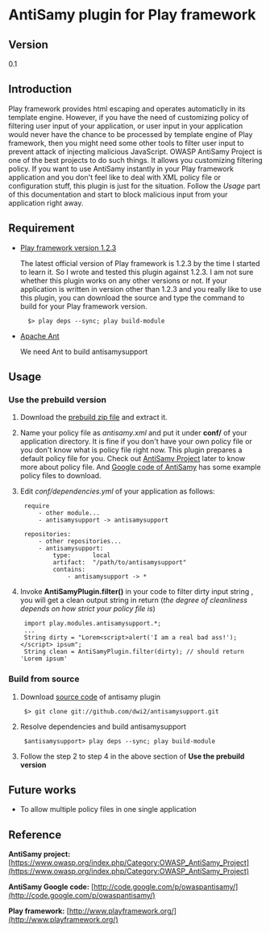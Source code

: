AntiSamy plugin for Play framework
==================================

## Version ##
0.1

## Introduction ##
Play framework provides html escaping and operates automaticlly in its template engine. However, if you have the need of customizing policy of filtering user input of your application, or user input in your application would never have the chance to be processed by template engine of Play framework, then you might need some other tools to filter user input to prevent attack of injecting malicious JavaScript. 
OWASP AntiSamy Project is one of the best projects to do such things. It allows you customizing filtering policy. If you want to use AntiSamy instantly in your Play framework application and you don't feel like to deal with XML policy file or configuration stuff, this plugin is just for the situation. Follow the *Usage* part of this documentation and start to block malicious input from your application right away.

## Requirement ##
* [Play framework version 1.2.3](http://www.playframework.org/)

    The latest official version of Play framework is 1.2.3 by the time I started to learn it. So I wrote and tested this plugin against 1.2.3.
    I am not sure whether this plugin works on any other versions or not. If your application is written in version other than 1.2.3 and you really like to use this plugin, you can download the source and type the command to build for your Play framework version.
    
        $> play deps --sync; play build-module

* [Apache Ant](http://ant.apache.org/)

    We need Ant to build antisamysupport 

## Usage ##

### Use the prebuild version ###
1. Download the [prebuild zip file](https://github.com/dwi2/antisamysupport/raw/master/dist/antisamysupport-0.1.zip) and extract it. 

2. Name your policy file as *antisamy.xml* and put it under **conf/** of your application directory.
    It is fine if you don't have your own policy file or you don't know what is policy file right now. This plugin prepares a default policy file for you. Check out [AntiSamy Project](https://www.owasp.org/index.php/Category:OWASP_AntiSamy_Project) later to know more about policy file. And [Google code of AntiSamy](http://code.google.com/p/owaspantisamy/downloads/list) has some example policy files to download.
3. Edit *conf/dependencies.yml* of your application as follows:
   
        require
            - other module... 
            - antisamysupport -> antisamysupport

        repositories:
            - other repositories...
            - antisamysupport:
                type:      local
                artifact:  "/path/to/antisamysupport"
                contains:
                    - antisamysupport -> *

4. Invoke **AntiSamyPlugin.filter()** in your code to filter dirty input string , you will get a clean output string in return (*the degree of cleanliness depends on how strict your policy file is*)

        import play.modules.antisamysupport.*;
        ...
        String dirty = "Lorem<script>alert('I am a real bad ass!');</script> ipsum";
        String clean = AntiSamyPlugin.filter(dirty); // should return 'Lorem ipsum'

### Build from source ###
1. Download [source code](https://github.com/dwi2/antisamysupport) of antisamy plugin

        $> git clone git://github.com/dwi2/antisamysupport.git 

2. Resolve dependencies and build antisamysupport

        $antisamysupport> play deps --sync; play build-module 

3. Follow the step 2 to step 4 in the above section of **Use the prebuild version**

## Future works ##
* To allow multiple policy files in one single application

## Reference ##

**AntiSamy project:**
[https://www.owasp.org/index.php/Category:OWASP_AntiSamy_Project](https://www.owasp.org/index.php/Category:OWASP_AntiSamy_Project)

**AntiSamy Google code:**
[http://code.google.com/p/owaspantisamy/](http://code.google.com/p/owaspantisamy/)

**Play framework:**
[http://www.playframework.org/](http://www.playframework.org/)
 